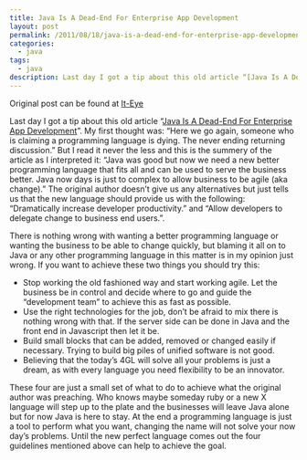 ```yaml
---
title: Java Is A Dead-End For Enterprise App Development
layout: post
permalink: /2011/08/18/java-is-a-dead-end-for-enterprise-app-development/
categories:
  - java
tags:
  - java
description: Last day I got a tip about this old article “[Java Is A Dead-End For Enterprise App Development][2]”. My first thought was: “Here we go again, someone who is claiming a programming language is dying. The never ending returning discussion.”
---
```

Original post can be found at [It-Eye][1]

Last day I got a tip about this old article “[Java Is A Dead-End For Enterprise App Development][2]”. My first thought was: “Here we go again, someone who is claiming a programming language is dying. The never ending returning discussion.” But I read it never the less and this is the summery of the article as I interpreted it: “Java was good but now we need a new better programming language that fits all and can be used to serve the business better. Java now days is just to complex to allow business to be agile (aka change).” The original author doesn’t give us any alternatives but just tells us that the new language should provide us with the following: “Dramatically increase developer productivity.” and “Allow developers to delegate change to business end users.”.

  
There is nothing wrong with wanting a better programming language or wanting the business to be able to change quickly, but blaming it all on to Java or any other programming language in this matter is in my opinion just wrong. If you want to achieve these two things you should try this:

  * Stop working the old fashioned way and start working agile. Let the business be in control and decide where to go and guide the “development team” to achieve this as fast as possible.
  * Use the right technologies for the job, don’t be afraid to mix there is nothing wrong with that. If the server side can be done in Java and the front end in Javascript then let it be.
  * Build small blocks that can be added, removed or changed easily if necessary. Trying to build big piles of unified software is not good.
  * Believing that the today’s 4GL will solve all your problems is just a dream, as with every language you need flexibility to be an innovator.

These four are just a small set of what to do to achieve what the original author was preaching. Who knows maybe someday ruby or a new X language will step up to the plate and the businesses will leave Java alone but for now Java is here to stay. At the end a programming language is just a tool to perform what you want, changing the name will not solve your now day’s problems. Until the new perfect language comes out the four guidelines mentioned above can help to achieve the goal.

 [1]: http://www.it-eye.nl/2011/08/17/java-is-a-dead-end-for-enterprise-app-development/
 [2]: http://blogs.forrester.com/mike_gualtieri/10-11-23-java_is_a_dead_end_for_enterprise_app_development